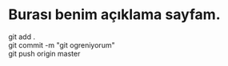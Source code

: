# Burası benim açıklama sayfam.

git add .
<br>
git commit -m "git ogreniyorum"
<br>
git push origin master

